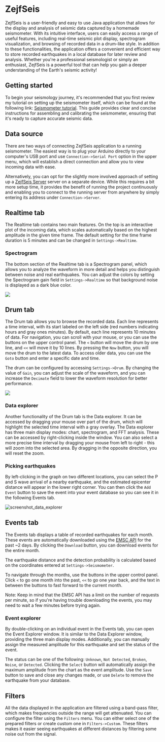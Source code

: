 # ZejfSeis

ZejfSeis is a user-friendly and easy to use Java application that allows for the display and analysis of seismic data captured by a homemade seismometer. With its intuitive interface, users can easily access a range of useful features, including real-time seismic plot display, spectrogram visualization, and browsing of recorded data in a drum-like style. In addition to these functionalities, the application offers a convenient and efficient way to store recorded earthquakes in a local database for later review and analysis. Whether you're a professional seismologist or simply an enthusiast, ZejfSeis is a powerful tool that can help you gain a deeper understanding of the Earth's seismic activity!

## Getting started

To begin your seismology journey, it's recommended that you first review my tutorial on setting up the seismometer itself, which can be found at the following link: [Seismometer tutorial](https://github.com/xspanger3770/ZejfSeis/tree/develop/arduino). This guide provides clear and concise instructions for assembling and calibrating the seismometer, ensuring that it's ready to capture accurate seismic data.

## Data source

There are two ways of connecting ZejfSeis application to a running seismometer. The easiest way is to plug your Arduino directly to your computer's USB port and use `Connection->Serial Port` option in the upper menu, which will establish a direct connection and allow you to view incoming data with ease.

Alternatively, you can opt for the slightly more involved approach of setting up a [ZejfSeis Server](https://github.com/xspanger3770/ZejfSeisServer) server on a separate device. While this requires a bit more setup time, it provides the benefit of running the project continuously and enabling you to connect to the running server from anywhere by simply entering its address under `Connection->Server`.

## Realtime tab
The Realtime tab contains two main features. On the top is an interactive plot of the incoming data, which scales automatically based on the highest amplitude in the given time frame. The default setting for the time frame duration is 5 minutes and can be changed in `Settings->Realtime`.

### Spectrogram

The bottom section of the Realtime tab is a Spectrogram panel, which allows you to analyze the waveform in more detail and helps you distinguish between noise and real earthquakes. You can adjust the colors by setting the Spectrogram gain field in `Settings->Realtime` so that background noise is displayed as a dark blue color.

![](https://user-images.githubusercontent.com/100421968/232130962-271493b3-8b2e-41bc-902b-3cf56cbbf69a.png)

## Drum tab

The Drum tab allows you to browse the recorded data. Each line represents a time interval, with its start labeled on the left side (red numbers indicating hours and gray ones minutes). By default, each line represents 10 minutes of data. For navigation, you can scroll with your mouse, or you can use the buttons on the upper control panel. The `<` button will move the drum by one line, and `<<` will move it by 10 lines. By pressing the `Now` button, you will move the drum to the latest data. To access older data, you can use the `Goto` button and enter a specific date and time. 

The drum can be configured by accessing `Settings->Drum`. By changing the value of `Gain`, you can adjust the scale of the waveform, and you can increase the `Decimate` field to lower the waveform resolution for better performance.

![](https://user-images.githubusercontent.com/100421968/232131108-2ccce048-c082-4465-bd44-5f26395e212f.png)

### Data explorer

Another functionality of the Drum tab is the Data explorer. It can be accessed by dragging your mouse over part of the drum, which will highlight the selected time interval with a gray overlay. The Data explorer has three main display modes: chart, spectrogram, and FFT analysis. These can be accessed by right-clicking inside the window. You can also select a more precise time interval by dragging your mouse from left to right - this will zoom into the selected area. By dragging in the opposite direction, you will reset the zoom.

### Picking earthquakes

By left-clicking in the graph on two different locations, you can select the P and S wave arrival of a nearby earthquake, and the estimated epicenter distance will appear in the lower right corner. You can then click the `Add Event` button to save the event into your event database so you can see it in the following Events tab.

![screenshot_data_explorer](https://user-images.githubusercontent.com/100421968/230775680-46cffdaa-9761-4142-9779-d044ef3d1dd1.png)

## Events tab

The Events tab displays a table of recorded earthquakes for each month. These events are automatically downloaded using the [EMSC API](https://www.seismicportal.eu/fdsn-wsevent.html) for the past ~2 days. By clicking the `Download` button, you can download events for the entire month.

The earthquake distance and the detection probability is calculated based on the coordinates entered at `Settings->Seismometer`.

To navigate through the months, use the buttons in the upper control panel. Click `<` to go one month into the past, `<<` to go one year back, and the text in between the buttons to fast forward to the current month.

Note: Keep in mind that the EMSC API has a limit on the number of requests per minute, so if you're having trouble downloading the events, you may need to wait a few minutes before trying again.

### Event explorer 

By double-clicking on an individual event in the Events tab, you can open the Event Explorer window. It is similar to the Data Explorer window, providing the three main display modes. Additionally, you can manually assign the measured amplitude for this earthquake and set the status of the event.

The status can be one of the following: `Unknown`, `Not Detected`, `Broken`, `Noise`, or `Detected`. Clicking the `Select` button will automatically assign the maximum amplitude from the chart as the event amplitude. Use the `Save` button to save and close any changes made, or use `Delete` to remove the earthquake from your database.

## Filters

All the data displayed in the application are filtered using a band-pass filter, which makes frequencies outside the range will get attenuated. You can configure the filter using the `Filters` menu. You can either select one of the prepared filters or create custom one in `Filters->Custom`. These filters makes it easier seeing earthquakes at different distances by filtering some noise out from the signal.
